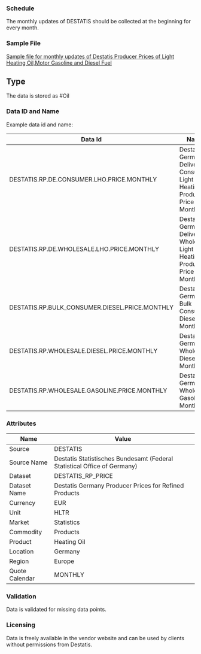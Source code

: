 ### Schedule
The monthly updates of DESTATIS should be collected at the beginning for every month.

### Sample File

[Sample file for monthly updates of Destatis Producer Prices of Light Heating Oil,Motor Gasoline and Diesel Fuel](pathname:///file-samples/erzeugerpreise-preisreihe-heizoel-xlsx-5612402.xlsx)

## Type

The data is stored as #Oil

### Data ID and Name

Example data id and name:

|**Data Id**|**Name**|
|-|-|
|DESTATIS.RP.DE.CONSUMER.LHO.PRICE.MONTHLY|Destatis Germany Delivery to Consumer Light Heating Oil Producer Price Monthly|
|DESTATIS.RP.DE.WHOLESALE.LHO.PRICE.MONTHLY|Destatis Germany Delivery to Wholesaler Light Heating Oil Producer Price Monthly|
|DESTATIS.RP.BULK_CONSUMER.DIESEL.PRICE.MONTHLY|Destatis Germany Bulk Consumer Diesel Monthly|
|DESTATIS.RP.WHOLESALE.DIESEL.PRICE.MONTHLY|Destatis Germany Wholesale Diesel Monthly|
|DESTATIS.RP.WHOLESALE.GASOLINE.PRICE.MONTHLY|Destatis Germany Wholesale Gasoline Monthly|

### Attributes

|Name|Value|
|-|-|
|Source|DESTATIS|
|Source Name|Destatis Statistisches Bundesamt (Federal Statistical Office of Germany)|
|Dataset|DESTATIS_RP_PRICE|
|Dataset Name|Destatis Germany Producer Prices for Refined Products|
|Currency|EUR|
|Unit|HLTR|
|Market|Statistics|
|Commodity|Products|
|Product|Heating Oil|
|Location|Germany|
|Region|Europe|
|Quote Calendar|MONTHLY|

### Validation

Data is validated for missing data points.

### Licensing

Data is freely available in the vendor website and can be used by clients without permissions from Destatis.
